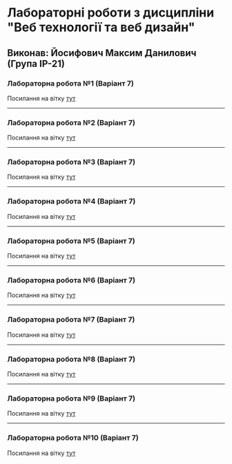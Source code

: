 # Лабораторні роботи з дисципліни "Веб технології та веб дизайн"

## Виконав: Йосифович Максим Данилович (Група ІР-21)

### Лабораторна робота №1 (Варіант 7)
Посилання на вітку [тут](https://github.com/max4vich/web-course/pull/1)

***
### Лабораторна робота №2 (Варіант 7)
Посилання на вітку [тут](https://github.com/max4vich/web-course/pull/2)

***
### Лабораторна робота №3 (Варіант 7)
Посилання на вітку [тут](https://github.com/max4vich/web-course/pull/3)

***
### Лабораторна робота №4 (Варіант 7)
Посилання на вітку [тут](https://github.com/max4vich/web-course/pull/4)

***
### Лабораторна робота №5 (Варіант 7)
Посилання на вітку [тут](https://github.com/max4vich/web-course/pull/5)

***
### Лабораторна робота №6 (Варіант 7)
Посилання на вітку [тут](https://github.com/max4vich/web-course/pull/6)

***
### Лабораторна робота №7 (Варіант 7)
Посилання на вітку [тут](https://github.com/max4vich/web-course/pull/6)

***
### Лабораторна робота №8 (Варіант 7)
Посилання на вітку [тут](https://github.com/max4vich/web-course/pull/7)

***
### Лабораторна робота №9 (Варіант 7)
Посилання на вітку [тут]()

***
### Лабораторна робота №10 (Варіант 7)
Посилання на вітку [тут]()
